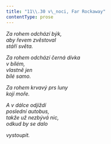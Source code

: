 ```yaml
---
title: "11\\.30 v\_noci, Far Rockaway"
contentType: prose
---
```


_Za rohem odchází býk,  
aby řevem zvěstoval  
stáří světa._

_Za rohem odchází černá dívka  
v bílém,  
vlastně jen  
bílé samo._

_Za rohem krvavý prs luny  
kojí moře._

_A v dálce odjíždí  
poslední autobus,  
takže už nezbývá nic,  
odkud by se dalo_

_vystoupit._
